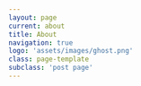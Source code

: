 ```yaml
---
layout: page
current: about
title: About
navigation: true
logo: 'assets/images/ghost.png'
class: page-template
subclass: 'post page'
---
```



